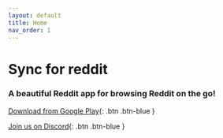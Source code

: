 ```yaml
---
layout: default
title: Home
nav_order: 1
---
```


# Sync for reddit

### A beautiful Reddit app for browsing Reddit on the go!

[Download from Google Play](https://play.google.com/store/apps/details?id=com.laurencedawson.reddit_sync){: .btn .btn-blue }

[Join us on Discord](https://discord.gg/Se8BaAm5Vp){: .btn .btn-blue }